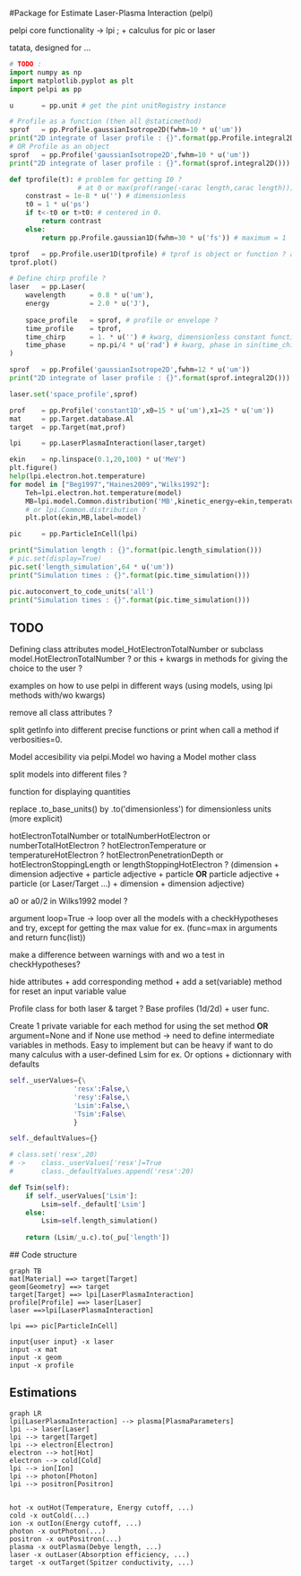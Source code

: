 #Package for Estimate Laser-Plasma Interaction (pelpi)

pelpi core functionality -> lpi ; + calculus for pic or laser

tatata, designed for ...

```python
# TODO : 
import numpy as np
import matplotlib.pyplot as plt
import pelpi as pp

u		= pp.unit # get the pint unitRegistry instance

# Profile as a function (then all @staticmethod)
sprof	= pp.Profile.gaussianIsotrope2D(fwhm=10 * u('um'))
print("2D integrate of laser profile : {}".format(pp.Profile.integral2D(sprof)))
# OR Profile as an object
sprof	= pp.Profile('gaussianIsotrope2D',fwhm=10 * u('um'))
print("2D integrate of laser profile : {}".format(sprof.integral2D()))

def tprofile(t): # problem for getting I0 ? 
    			 # at 0 or max(prof(range(-carac length,carac length)))
    constrast = 1e-8 * u('') # dimensionless
    t0 = 1 * u('ps')
    if t<-t0 or t>t0: # centered in 0.
        return contrast 
   	else:
        return pp.Profile.gaussian1D(fwhm=30 * u('fs')) # maximum = 1

tprof	= pp.Profile.user1D(tprofile) # tprof is object or function ? arg Carac length ?
tprof.plot()

# Define chirp profile ?
laser	= pp.Laser(
    wavelength		= 0.8 * u('um'),
    energy			= 2.0 * u('J'),
    
	space_profile	= sprof, # profile or envelope ?
    time_profile	= tprof,
    time_chirp		= 1. * u('') # kwarg, dimensionless constant function
    time_phase		= np.pi/4 * u('rad') # kwarg, phase in sin(time_chirp*wt+phi)
)

sprof	= pp.Profile('gaussianIsotrope2D',fwhm=12 * u('um'))
print("2D integrate of laser profile : {}".format(sprof.integral2D()))

laser.set('space_profile',sprof)

prof	= pp.Profile('constant1D',x0=15 * u('um'),x1=25 * u('um'))
mat		= pp.Target.database.Al
target	= pp.Target(mat,prof)

lpi 	= pp.LaserPlasmaInteraction(laser,target)

ekin	= np.linspace(0.1,20,100) * u('MeV')
plt.figure()
help(lpi.electron.hot.temperature)
for model in ["Beg1997","Haines2009","Wilks1992"]:
    Teh=lpi.electron.hot.temperature(model)
    MB=lpi.model.Common.distribution('MB',kinetic_energy=ekin,temperature=Teh)
    # or lpi.Common.distribution ?
    plt.plot(ekin,MB,label=model)

pic 	= pp.ParticleInCell(lpi)

print("Simulation length : {}".format(pic.length_simulation()))
# pic.set(display=True)
pic.set('length_simulation',64 * u('um'))
print("Simulation times : {}".format(pic.time_simulation()))

pic.autoconvert_to_code_units('all')
print("Simulation times : {}".format(pic.time_simulation()))
```



## TODO

Defining class attributes model_HotElectronTotalNumber or subclass model.HotElectronTotalNumber ? or this + kwargs in methods for giving the choice to the user ?

examples on how to use pelpi in different ways (using models, using lpi methods with/wo kwargs)

remove all class attributes ?

split getInfo into different precise functions or print when call a method if verbosities=0.

Model accesibility via pelpi.Model wo having a Model mother class

split models into different files ?

function for displaying quantities

replace .to_base_units() by .to('dimensionless') for dimensionless units (more explicit)

hotElectronTotalNumber or totalNumberHotElectron or numberTotalHotElectron ? hotElectronTemperature or temperatureHotElectron ? hotElectronPenetrationDepth or hotElectronStoppingLength or lengthStoppingHotElectron ? (dimension + dimension adjective + particle adjective + particle **OR** particle adjective + particle (or Laser/Target ...) + dimension + dimension adjective)

a0 or a0/2 in Wilks1992 model ?

argument loop=True -> loop over all the models with a checkHypotheses and try, except for getting the max value for ex. (func=max in arguments and return func(list))

make a difference between warnings with and wo a test  in checkHypotheses?

hide attributes + add corresponding method + add a set(variable) method for reset an input variable value

Profile class for both laser & target ? Base profiles (1d/2d) + user func.

Create 1 private variable for each method for using the set method **OR** argument=None and if None use method -> need to define intermediate variables in methods. Easy to implement but can be heavy if want to do many calculus with a user-defined Lsim for ex. Or options + dictionnary with defaults

```python
self._userValues={\
                'resx':False,\
 				'resy':False,\
            	'Lsim':False,\
				'Tsim':False\
                }

self._defaultValues={}

# class.set('resx',20) 
# -> 	class._userValues['resx']=True
# 		class._defaultValues.append('resx':20)

def Tsim(self):
    if self._userValues['Lsim']:
        Lsim=self._default['Lsim']
    else:
        Lsim=self.length_simulation()
        
    return (Lsim/_u.c).to(_pu['length'])
```



## Code structure

```mermaid
graph TB
mat[Material] ==> target[Target]
geom[Geometry] ==> target
target[Target] ==> lpi[LaserPlasmaInteraction]
profile[Profile] ==> laser[Laser]
laser ==>lpi[LaserPlasmaInteraction]

lpi ==> pic[ParticleInCell]

input{user input} -x laser
input -x mat
input -x geom
input -x profile
```

## Estimations

```mermaid
graph LR
lpi[LaserPlasmaInteraction] --> plasma[PlasmaParameters]
lpi --> laser[Laser]
lpi --> target[Target]
lpi --> electron[Electron]
electron --> hot[Hot]
electron --> cold[Cold]
lpi --> ion[Ion]
lpi --> photon[Photon]
lpi --> positron[Positron]


hot -x outHot(Temperature, Energy cutoff, ...)
cold -x outCold(...)
ion -x outIon(Energy cutoff, ...)
photon -x outPhoton(...)
positron -x outPositron(...)
plasma -x outPlasma(Debye length, ...)
laser -x outLaser(Absorption efficiency, ...)
target -x outTarget(Spitzer conductivity, ...)
```

